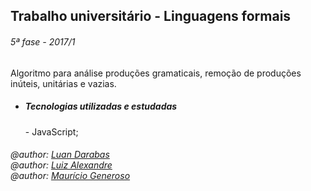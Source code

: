 ## Trabalho universitário - Linguagens formais
<h6>5ª fase - 2017/1</h6>

Algoritmo para análise produções gramaticais, remoção de produções inúteis, unitárias e vazias.

* <h5>Tecnologias utilizadas e estudadas</h5>
  - JavaScript; <br />

<h6>@author: <a href="https://github.com/luandr">Luan Darabas</a> <br />
@author: <a href="https://github.com/LuizAlexandre17">Luiz Alexandre</a> <br />
@author: <a href="https://github.com/programmerGM">Maurício Generoso</a></h6>
